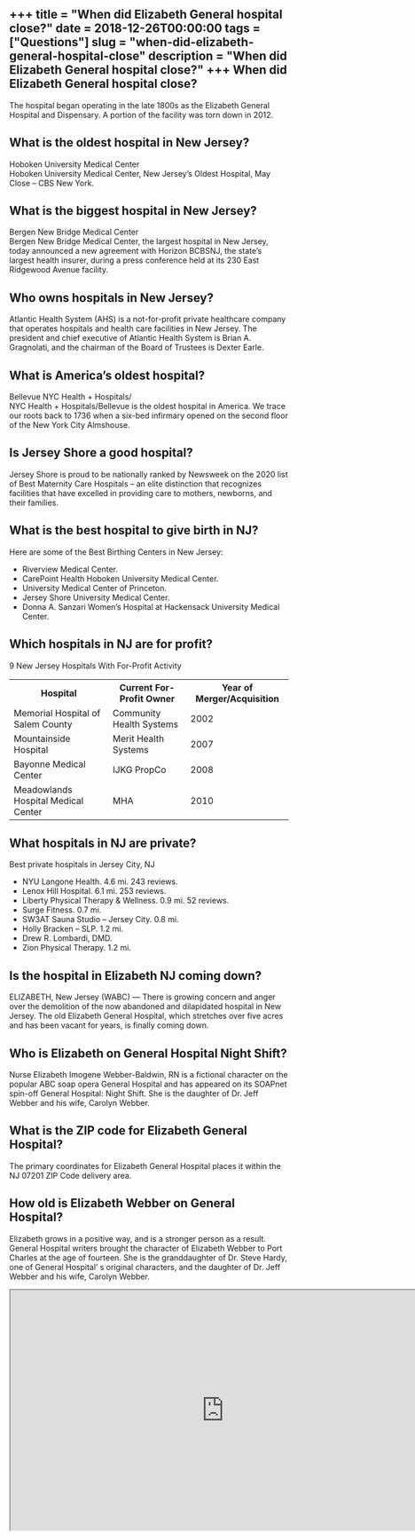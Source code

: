 +++
title = "When did Elizabeth General hospital close?"
date = 2018-12-26T00:00:00
tags = ["Questions"]
slug = "when-did-elizabeth-general-hospital-close"
description = "When did Elizabeth General hospital close?"
+++
When did Elizabeth General hospital close?
------------------------------------------

The hospital began operating in the late 1800s as the Elizabeth General Hospital and Dispensary. A portion of the facility was torn down in 2012.

What is the oldest hospital in New Jersey?
------------------------------------------

Hoboken University Medical Center  
Hoboken University Medical Center, New Jersey’s Oldest Hospital, May Close – CBS New York.

What is the biggest hospital in New Jersey?
-------------------------------------------

Bergen New Bridge Medical Center  
Bergen New Bridge Medical Center, the largest hospital in New Jersey, today announced a new agreement with Horizon BCBSNJ, the state’s largest health insurer, during a press conference held at its 230 East Ridgewood Avenue facility.

Who owns hospitals in New Jersey?
---------------------------------

Atlantic Health System (AHS) is a not-for-profit private healthcare company that operates hospitals and health care facilities in New Jersey. The president and chief executive of Atlantic Health System is Brian A. Gragnolati, and the chairman of the Board of Trustees is Dexter Earle.

What is America’s oldest hospital?
----------------------------------

Bellevue NYC Health + Hospitals/  
NYC Health + Hospitals/Bellevue is the oldest hospital in America. We trace our roots back to 1736 when a six-bed infirmary opened on the second floor of the New York City Almshouse.

Is Jersey Shore a good hospital?
--------------------------------

Jersey Shore is proud to be nationally ranked by Newsweek on the 2020 list of Best Maternity Care Hospitals – an elite distinction that recognizes facilities that have excelled in providing care to mothers, newborns, and their families.

What is the best hospital to give birth in NJ?
----------------------------------------------

Here are some of the Best Birthing Centers in New Jersey:

- Riverview Medical Center.
- CarePoint Health Hoboken University Medical Center.
- University Medical Center of Princeton.
- Jersey Shore University Medical Center.
- Donna A. Sanzari Women’s Hospital at Hackensack University Medical Center.

Which hospitals in NJ are for profit?
-------------------------------------

9 New Jersey Hospitals With For-Profit Activity

<table><tr><th>Hospital</th><th>Current For-Profit Owner</th><th>Year of Merger/Acquisition</th></tr><tr><td>Memorial Hospital of Salem County</td><td>Community Health Systems</td><td>2002</td></tr><tr><td>Mountainside Hospital</td><td>Merit Health Systems</td><td>2007</td></tr><tr><td>Bayonne Medical Center</td><td>IJKG PropCo</td><td>2008</td></tr><tr><td>Meadowlands Hospital Medical Center</td><td>MHA</td><td>2010</td></tr></table>

What hospitals in NJ are private?
---------------------------------

Best private hospitals in Jersey City, NJ

- NYU Langone Health. 4.6 mi. 243 reviews.
- Lenox Hill Hospital. 6.1 mi. 253 reviews.
- Liberty Physical Therapy &amp; Wellness. 0.9 mi. 52 reviews.
- Surge Fitness. 0.7 mi.
- SW3AT Sauna Studio – Jersey City. 0.8 mi.
- Holly Bracken – SLP. 1.2 mi.
- Drew R. Lombardi, DMD.
- Zion Physical Therapy. 1.2 mi.

Is the hospital in Elizabeth NJ coming down?
--------------------------------------------

ELIZABETH, New Jersey (WABC) — There is growing concern and anger over the demolition of the now abandoned and dilapidated hospital in New Jersey. The old Elizabeth General Hospital, which stretches over five acres and has been vacant for years, is finally coming down.

Who is Elizabeth on General Hospital Night Shift?
-------------------------------------------------

Nurse Elizabeth Imogene Webber-Baldwin, RN is a fictional character on the popular ABC soap opera General Hospital and has appeared on its SOAPnet spin-off General Hospital: Night Shift. She is the daughter of Dr. Jeff Webber and his wife, Carolyn Webber.

What is the ZIP code for Elizabeth General Hospital?
----------------------------------------------------

The primary coordinates for Elizabeth General Hospital places it within the NJ 07201 ZIP Code delivery area.

How old is Elizabeth Webber on General Hospital?
------------------------------------------------

Elizabeth grows in a positive way, and is a stronger person as a result. General Hospital writers brought the character of Elizabeth Webber to Port Charles at the age of fourteen. She is the granddaughter of Dr. Steve Hardy, one of General Hospital’ s original characters, and the daughter of Dr. Jeff Webber and his wife, Carolyn Webber.

<iframe allow="accelerometer; autoplay; clipboard-write; encrypted-media; gyroscope; picture-in-picture" allowfullscreen="" class="__youtube_prefs__  epyt-is-override  no-lazyload" data-no-lazy="1" data-origheight="433" data-origwidth="770" data-skipgform_ajax_framebjll="" height="433" id="_ytid_17048" loading="lazy" src="https://www.youtube.com/embed/Dky31aniD3g?enablejsapi=1&autoplay=0&cc_load_policy=0&cc_lang_pref=&iv_load_policy=1&loop=0&modestbranding=0&rel=1&fs=1&playsinline=0&autohide=2&theme=dark&color=red&controls=1&" title="YouTube player" width="770"></iframe>